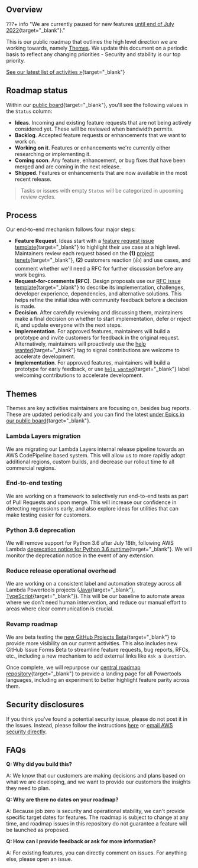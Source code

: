 ## Overview

???+ info "We are currently paused for new features [until end of July 2022](https://github.com/awslabs/aws-lambda-powertools-python/issues/1009){target="_blank"}."

This is our public roadmap that outlines the high level direction we are working towards, namely [Themes](#themes). We update this document on a periodic basis to reflect any changing priorities - Security and stability is our top priority.

[See our latest list of activities »](https://github.com/orgs/awslabs/projects/51/views/1?query=is%3Aopen+sort%3Aupdated-desc){target="_blank"}

## Roadmap status

Within our [public board](https://github.com/orgs/awslabs/projects/51/views/1?query=is%3Aopen+sort%3Aupdated-desc){target="_blank"}, you'll see the following values in the `Status` column:

* **Ideas**. Incoming and existing feature requests that are not being actively considered yet. These will be reviewed when bandwidth permits.
* **Backlog**. Accepted feature requests or enhancements that we want to work on.
* **Working on it**. Features or enhancements we're currently either researching or implementing it.
* **Coming soon**. Any feature, enhancement, or bug fixes that have been merged and are coming in the next release.
* **Shipped**. Features or enhancements that are now available in the most recent release.

> Tasks or issues with empty `Status` will be categorized in upcoming review cycles.

## Process

Our end-to-end mechanism follows four major steps:

* **Feature Request**. Ideas start with a [feature request issue template](https://github.com/awslabs/aws-lambda-powertools-python/issues/new?assignees=&labels=feature-request%2Ctriage&template=feature_request.yml&title=Feature+request%3A+TITLE){target="_blank"} to highlight their use case at a high level. Maintainers review each  request based on the **(1)** [project tenets](index.md#tenets){target="_blank"}, **(2)** customers reaction (👍) and use cases, and comment whether we'll need a RFC for further discussion before any work begins.
* **Request-for-comments (RFC)**. Design proposals use our [RFC issue template](https://github.com/awslabs/aws-lambda-powertools-python/issues/new?assignees=&labels=RFC%2Ctriage&template=rfc.yml&title=RFC%3A+TITLE){target="_blank"} to describe its implementation, challenges, developer experience, dependencies, and alternative solutions. This helps refine the initial idea with community feedback before a decision is made.
* **Decision**. After carefully reviewing and discussing them, maintainers make a final decision on whether to start implementation, defer or reject it, and update everyone with the next steps.
* **Implementation**. For approved features, maintainers will build a prototype and invite customers for feedback in the original request. Alternatively, maintainers will proactively use the [help wanted](https://github.com/awslabs/aws-lambda-powertools-python/issues?q=is%3Aissue+is%3Aopen+sort%3Aupdated-desc+label%3A%22help+wanted%22){target="_blank"} tag to signal contributions are welcome to accelerate development.
* **Implementation**. For approved features, maintainers will build a prototype for early feedback, or use [`help wanted`](https://github.com/awslabs/aws-lambda-powertools-python/issues?q=is%3Aissue+is%3Aopen+sort%3Aupdated-desc+label%3A%22help+wanted%22){target="_blank"} label welcoming contributions to accelerate development.


## Themes

Themes are key activities maintainers are focusing on, besides bug reports. These are updated periodically and you can find the latest [under Epics in our public board](https://github.com/orgs/awslabs/projects/51/views/11?query=is%3Aopen+sort%3Aupdated-desc){target="_blank"}.

### Lambda Layers migration

We are migrating our Lambda Layers internal release pipeline towards an AWS CodePipeline based system. This will allow us to more rapidly adopt additional regions, custom builds, and decrease our rollout time to all commercial regions.

### End-to-end testing

We are working on a framework to selectively run end-to-end tests as part of Pull Requests and upon merge. This will increase our confidence in detecting regressions early, and also explore ideas for utilities that can make testing easier for customers.

### Python 3.6 deprecation

We will remove support for Python 3.6 after July 18th, following AWS Lambda [deprecation notice for Python 3.6 runtime](https://docs.aws.amazon.com/lambda/latest/dg/lambda-runtimes.html#runtime-support-policy){target="_blank"}. We will monitor the deprecation notice in the event of any extension.

### Reduce release operational overhead

We are working on a consistent label and automation strategy across all Lambda Powertools projects ([Java](https://awslabs.github.io/aws-lambda-powertools-java/){target="_blank"}, [TypeScript](https://awslabs.github.io/aws-lambda-powertools-typescript/latest/){target="_blank"}). This will be our baseline to automate areas where we don't need human intervention, and reduce our manual effort to areas where clear communication is crucial.

### Revamp roadmap

We are beta testing the [new GitHub Projects Beta](https://github.com/orgs/awslabs/projects/51/views/1?query=is%3Aopen+sort%3Aupdated-desc){target="_blank"} to provide more visibility on our current activities. This also includes new GitHub Issue Forms Beta to streamline feature requests, bug reports, RFCs, etc., including a new mechanism to add external links like `Ask a Question`.

Once complete, we will repurpose our [central roadmap repository](https://github.com/awslabs/aws-lambda-powertools-roadmap){target="_blank"} to provide a landing page for all Powertools languages, including an experiment to better highlight feature parity across them.

## Security disclosures

If you think you’ve found a potential security issue, please do not post it in the Issues.  Instead, please follow the instructions [here](https://aws.amazon.com/security/vulnerability-reporting/) or [email AWS security directly](mailto:aws-security@amazon.com).

## FAQs

**Q: Why did you build this?**

A: We know that our customers are making decisions and plans based on what we are developing, and we want to provide our customers the insights they need to plan.

**Q: Why are there no dates on your roadmap?**

A: Because job zero is security and operational stability, we can't provide specific target dates for features. The roadmap is subject to change at any time, and roadmap issues in this repository do not guarantee a feature will be launched as proposed.

**Q: How can I provide feedback or ask for more information?**

A: For existing features, you can directly comment on issues. For anything else, please open an issue.
